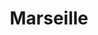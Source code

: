 ---
title: "Marseille"
cc-type: city
hashtag: marseille
subdivision-of:
  - France
tags:
  - City
  - France
---